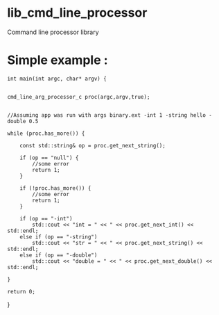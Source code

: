 # lib_cmd_line_processor
Command line processor library

# Simple example :

    int main(int argc, char* argv) {
  
  
    cmd_line_arg_processor_c proc(argc,argv,true);
  
  
    //Assuming app was run with args binary.ext -int 1 -string hello -double 0.5
  
    while (proc.has_more()) {
  
        const std::string& op = proc.get_next_string();
    
        if (op == "null") {
            //some error
            return 1;
        }
    
        if (!proc.has_more()) {
            //some error
            return 1;
        }
    
        if (op == "-int")
            std::cout << "int = " << " << proc.get_next_int() << std::endl;
        else if (op == "-string")
            std::cout << "str = " << " << proc.get_next_string() << std::endl;
        else if (op == "-double")
            std::cout << "double = " << " << proc.get_next_double() << std::endl;
      
    }
    
    return 0;
  }

